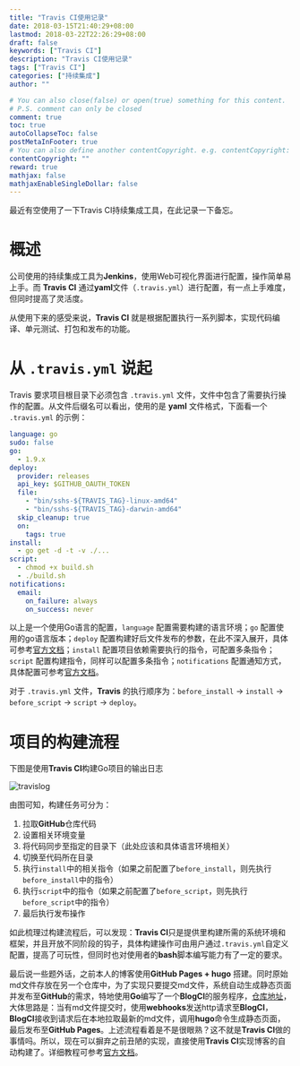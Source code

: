 ```yaml
---
title: "Travis CI使用记录"
date: 2018-03-15T21:40:29+08:00
lastmod: 2018-03-22T22:26:29+08:00
draft: false
keywords: ["Travis CI"]
description: "Travis CI使用记录"
tags: ["Travis CI"]
categories: ["持续集成"]
author: ""

# You can also close(false) or open(true) something for this content.
# P.S. comment can only be closed
comment: true
toc: true
autoCollapseToc: false
postMetaInFooter: true
# You can also define another contentCopyright. e.g. contentCopyright: "This is another copyright."
contentCopyright: ""
reward: true
mathjax: false
mathjaxEnableSingleDollar: false
---
```


最近有空使用了一下Travis CI持续集成工具，在此记录一下备忘。

<!--more-->

# 概述

公司使用的持续集成工具为**Jenkins**，使用Web可视化界面进行配置，操作简单易上手。而 **Travis CI** 通过**yaml**文件（`.travis.yml`）进行配置，有一点上手难度，但同时提高了灵活度。

从使用下来的感受来说，**Travis CI** 就是根据配置执行一系列脚本，实现代码编译、单元测试、打包和发布的功能。

# 从 `.travis.yml` 说起

Travis 要求项目根目录下必须包含 `.travis.yml` 文件，文件中包含了需要执行操作的配置。从文件后缀名可以看出，使用的是 **yaml** 文件格式，下面看一个 `.travis.yml` 的示例：

```yaml
language: go
sudo: false
go:
  - 1.9.x
deploy:
  provider: releases
  api_key: $GITHUB_OAUTH_TOKEN
  file:
    - "bin/sshs-${TRAVIS_TAG}-linux-amd64"
    - "bin/sshs-${TRAVIS_TAG}-darwin-amd64"
  skip_cleanup: true
  on:
    tags: true
install:
  - go get -d -t -v ./...
script:
  - chmod +x build.sh
  - ./build.sh
notifications:
  email:
    on_failure: always
    on_success: never
```

以上是一个使用Go语言的配置，`language` 配置需要构建的语言环境；`go` 配置使用的go语言版本；`deploy` 配置构建好后文件发布的参数，在此不深入展开，具体可参考[官方文档](https://docs.travis-ci.com/user/deployment/releases/)；`install` 配置项目依赖需要执行的指令，可配置多条指令；`script` 配置构建指令，同样可以配置多条指令；`notifications` 配置通知方式，具体配置可参考[官方文档](https://docs.travis-ci.com/user/notifications)。

对于 `.travis.yml` 文件，**Travis** 的执行顺序为：`before_install` -> `install` -> `before_script` -> `script` -> `deploy`。

# 项目的构建流程

下图是使用**Travis CI**构建Go项目的输出日志

![travislog](/images/travislog.png)

由图可知，构建任务可分为：

1. 拉取**GitHub**仓库代码
2. 设置相关环境变量
3. 将代码同步至指定的目录下（此处应该和具体语言环境相关）
4. 切换至代码所在目录
5. 执行`install`中的相关指令（如果之前配置了`before_install`，则先执行`before_install`中的指令）
6. 执行`script`中的指令（如果之前配置了`before_script`，则先执行`before_script`中的指令）
7. 最后执行发布操作

如此梳理过构建流程后，可以发现：**Travis CI**只是提供里构建所需的系统环境和框架，并且开放不同阶段的钩子，具体构建操作可由用户通过`.travis.yml`自定义配置，提高了可玩性，但同时也对使用者的**bash**脚本编写能力有了一定的要求。

最后说一些题外话，之前本人的博客使用**GitHub Pages + hugo** 搭建。同时原始md文件存放在另一个仓库中，为了实现只要提交md文件，系统自动生成静态页面并发布至**GitHub**的需求，特地使用**Go**编写了一个**BlogCI**的服务程序，[仓库地址](https://github.com/MACDfree/BlogCI)，大体思路是：当有md文件提交时，使用**webhooks**发送http请求至**BlogCI**，**BlogCI**接收到请求后在本地拉取最新的md文件，调用**hugo**命令生成静态页面，最后发布至**GitHub Pages**。上述流程看着是不是很眼熟？这不就是**Travis CI**做的事情吗。所以，现在可以摒弃之前丑陋的实现，直接使用**Travis CI**实现博客的自动构建了。详细教程可参考[官方文档](https://docs.travis-ci.com/user/deployment/pages/)。